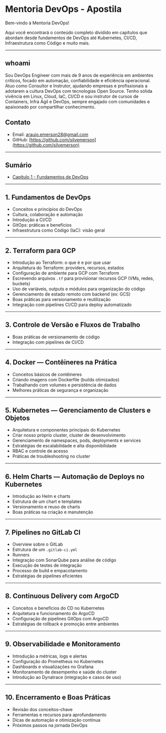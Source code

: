 # Mentoria DevOps - Apostila

Bem-vindo à  Mentoria DevOps!

Aqui você encontrará o conteúdo completo dividido em capítulos que abordam desde fundamentos de DevOps até Kubernetes, CI/CD, Infraestrutura como Código e muito mais.

---

## whoami

Sou DevOps Engineer com mais de 9 anos de experiência em ambientes críticos, focado em automação, confiabilidade e eficiência operacional. 
Atuo como Consultor e Instrutor, ajudando empresas e profissionais a adotarem a cultura DevOps com tecnologias Open Source. Tenho sólida vivência em Linux, Cloud, IaC, CI/CD e sou instrutor de cursos de Containers, Infra Ágil e DevOps, sempre engajado com comunidades e apaixonado por compartilhar conhecimento.


## Contato

- Email: araujo.emerson28@gmail.com 
- GitHub: [https://github.com/silvemerson](https://github.com/silvemerson)  

---
## Sumário

- [Capítulo 1 - Fundamentos de DevOps](capitulos/01-fundamentos.md)


---


## 1. Fundamentos de DevOps

- Conceitos e princípios do DevOps  
- Cultura, colaboração e automação  
- Introdução a CI/CD  
- GitOps: práticas e benefícios  
- Infraestrutura como Código (IaC): visão geral  

---

## 2. Terraform para GCP

- Introdução ao Terraform: o que é e por que usar  
- Arquitetura do Terraform: providers, recursos, estados  
- Configuração de ambiente para GCP com Terraform  
- Escrevendo arquivos `.tf` para provisionar recursos GCP (VMs, redes, buckets)  
- Uso de variáveis, outputs e módulos para organização do código  
- Gerenciamento de estado remoto com backend (ex: GCS)  
- Boas práticas para versionamento e reutilização  
- Integração com pipelines CI/CD para deploy automatizado  

---

## 3. Controle de Versão e Fluxos de Trabalho

- Boas práticas de versionamento de código  
- Integração com pipelines de CI/CD  

---

## 4. Docker — Contêineres na Prática

- Conceitos básicos de contêineres  
- Criando imagens com Dockerfile (builds otimizados)  
- Trabalhando com volumes e persistência de dados  
- Melhores práticas de segurança e organização  

---

## 5. Kubernetes — Gerenciamento de Clusters e Objetos

- Arquitetura e componentes principais do Kubernetes  
- Criar nosso próprio cluster, cluster de desenvolvimento  
- Gerenciamento de namespaces, pods, deployments e services  
- Estratégias de escalabilidade e alta disponibilidade  
- RBAC e controle de acesso  
- Práticas de troubleshooting no cluster  

---

## 6. Helm Charts — Automação de Deploys no Kubernetes

- Introdução ao Helm e charts  
- Estrutura de um chart e templates  
- Versionamento e reuso de charts  
- Boas práticas na criação e manutenção  

---

## 7. Pipelines no GitLab CI

- Overview sobre o GitLab  
- Estrutura de um `.gitlab-ci.yml`  
- Runners  
- Integração com SonarQube para análise de código  
- Execução de testes de integração  
- Processo de build e empacotamento  
- Estratégias de pipelines eficientes  

---

## 8. Continuous Delivery com ArgoCD

- Conceitos e benefícios do CD no Kubernetes  
- Arquitetura e funcionamento do ArgoCD  
- Configuração de pipelines GitOps com ArgoCD  
- Estratégias de rollback e promoção entre ambientes  

---

## 9. Observabilidade e Monitoramento

- Introdução a métricas, logs e alertas  
- Configuração do Prometheus no Kubernetes  
- Dashboards e visualizações no Grafana  
- Monitoramento de desempenho e saúde do cluster  
- Introdução ao Dynatrace (integração e casos de uso)  

---

## 10. Encerramento e Boas Práticas

- Revisão dos conceitos-chave  
- Ferramentas e recursos para aprofundamento  
- Dicas de automação e otimização contínua  
- Próximos passos na jornada DevOps  
